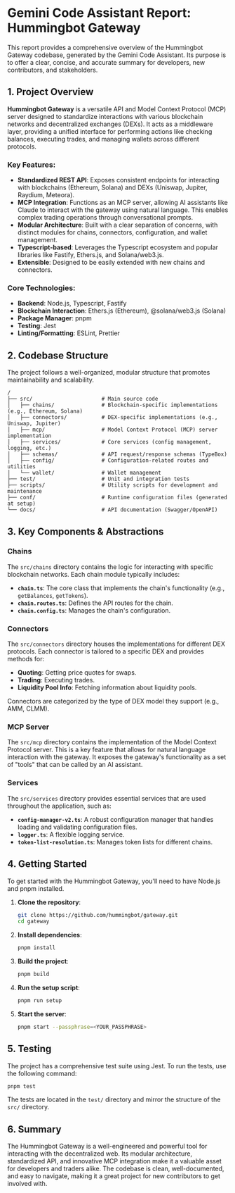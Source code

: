 # Gemini Code Assistant Report: Hummingbot Gateway

This report provides a comprehensive overview of the Hummingbot Gateway codebase, generated by the Gemini Code Assistant. Its purpose is to offer a clear, concise, and accurate summary for developers, new contributors, and stakeholders.

## 1. Project Overview

**Hummingbot Gateway** is a versatile API and Model Context Protocol (MCP) server designed to standardize interactions with various blockchain networks and decentralized exchanges (DEXs). It acts as a middleware layer, providing a unified interface for performing actions like checking balances, executing trades, and managing wallets across different protocols.

### Key Features:

- **Standardized REST API**: Exposes consistent endpoints for interacting with blockchains (Ethereum, Solana) and DEXs (Uniswap, Jupiter, Raydium, Meteora).
- **MCP Integration**: Functions as an MCP server, allowing AI assistants like Claude to interact with the gateway using natural language. This enables complex trading operations through conversational prompts.
- **Modular Architecture**: Built with a clear separation of concerns, with distinct modules for chains, connectors, configuration, and wallet management.
- **Typescript-based**: Leverages the Typescript ecosystem and popular libraries like Fastify, Ethers.js, and Solana/web3.js.
- **Extensible**: Designed to be easily extended with new chains and connectors.

### Core Technologies:

- **Backend**: Node.js, Typescript, Fastify
- **Blockchain Interaction**: Ethers.js (Ethereum), @solana/web3.js (Solana)
- **Package Manager**: pnpm
- **Testing**: Jest
- **Linting/Formatting**: ESLint, Prettier

## 2. Codebase Structure

The project follows a well-organized, modular structure that promotes maintainability and scalability.

```
/
├── src/                      # Main source code
│   ├── chains/               # Blockchain-specific implementations (e.g., Ethereum, Solana)
│   ├── connectors/           # DEX-specific implementations (e.g., Uniswap, Jupiter)
│   ├── mcp/                  # Model Context Protocol (MCP) server implementation
│   ├── services/             # Core services (config management, logging, etc.)
│   ├── schemas/              # API request/response schemas (TypeBox)
│   ├── config/               # Configuration-related routes and utilities
│   └── wallet/               # Wallet management
├── test/                     # Unit and integration tests
├── scripts/                  # Utility scripts for development and maintenance
├── conf/                     # Runtime configuration files (generated at setup)
└── docs/                     # API documentation (Swagger/OpenAPI)
```

## 3. Key Components & Abstractions

### Chains

The `src/chains` directory contains the logic for interacting with specific blockchain networks. Each chain module typically includes:

- **`chain.ts`**: The core class that implements the chain's functionality (e.g., `getBalances`, `getTokens`).
- **`chain.routes.ts`**: Defines the API routes for the chain.
- **`chain.config.ts`**: Manages the chain's configuration.

### Connectors

The `src/connectors` directory houses the implementations for different DEX protocols. Each connector is tailored to a specific DEX and provides methods for:

- **Quoting**: Getting price quotes for swaps.
- **Trading**: Executing trades.
- **Liquidity Pool Info**: Fetching information about liquidity pools.

Connectors are categorized by the type of DEX model they support (e.g., AMM, CLMM).

### MCP Server

The `src/mcp` directory contains the implementation of the Model Context Protocol server. This is a key feature that allows for natural language interaction with the gateway. It exposes the gateway's functionality as a set of "tools" that can be called by an AI assistant.

### Services

The `src/services` directory provides essential services that are used throughout the application, such as:

- **`config-manager-v2.ts`**: A robust configuration manager that handles loading and validating configuration files.
- **`logger.ts`**: A flexible logging service.
- **`token-list-resolution.ts`**: Manages token lists for different chains.

## 4. Getting Started

To get started with the Hummingbot Gateway, you'll need to have Node.js and pnpm installed.

1. **Clone the repository**:
   ```bash
   git clone https://github.com/hummingbot/gateway.git
   cd gateway
   ```

2. **Install dependencies**:
   ```bash
   pnpm install
   ```

3. **Build the project**:
   ```bash
   pnpm build
   ```

4. **Run the setup script**:
   ```bash
   pnpm run setup
   ```

5. **Start the server**:
   ```bash
   pnpm start --passphrase=<YOUR_PASSPHRASE>
   ```

## 5. Testing

The project has a comprehensive test suite using Jest. To run the tests, use the following command:

```bash
pnpm test
```

The tests are located in the `test/` directory and mirror the structure of the `src/` directory.

## 6. Summary

The Hummingbot Gateway is a well-engineered and powerful tool for interacting with the decentralized web. Its modular architecture, standardized API, and innovative MCP integration make it a valuable asset for developers and traders alike. The codebase is clean, well-documented, and easy to navigate, making it a great project for new contributors to get involved with.
